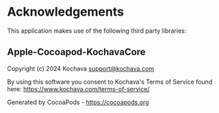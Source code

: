 # Acknowledgements
This application makes use of the following third party libraries:

## Apple-Cocoapod-KochavaCore

Copyright (c) 2024 Kochava <support@kochava.com>

By using this software you consent to Kochava's Terms of Service found here:  https://www.kochava.com/terms-of-service/

Generated by CocoaPods - https://cocoapods.org
